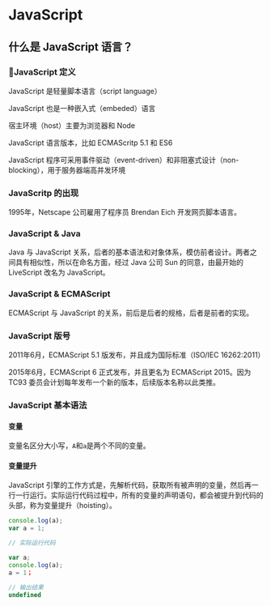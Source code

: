 # JavaScript



## 什么是 JavaScript 语言？



### JavaScript 定义

JavaScript 是轻量脚本语言（script language）

JavaScript 也是一种嵌入式（embeded）语言

宿主环境（host）主要为浏览器和 Node

JavaScript 语言版本，比如 ECMAScritp 5.1 和 ES6

JavaScript 程序可采用事件驱动（event-driven）和非阻塞式设计（non-blocking），用于服务器端高并发环境



### JavaScritp 的出现

1995年，Netscape 公司雇用了程序员 Brendan Eich 开发网页脚本语言。



### JavaScript & Java

Java 与 JavaScript 关系，后者的基本语法和对象体系，模仿前者设计。两者之间具有相似性，所以在命名方面，经过 Java 公司 Sun 的同意，由最开始的 LiveScript 改名为 JavaScript。



### JavaScript & ECMAScript

ECMAScript 与 JavaScript 的关系，前后是后者的规格，后者是前者的实现。



### JavaScript 版号

2011年6月，ECMAScript 5.1 版发布，并且成为国际标准（ISO/IEC 16262:2011）

2015年6月，ECMAScript 6 正式发布，并且更名为 ECMAScript 2015。因为 TC93 委员会计划每年发布一个新的版本，后续版本名称以此类推。



### JavaScript 基本语法

#### 变量

变量名区分大小写，`A`和`a`是两个不同的变量。



#### 变量提升

JavaScript 引擎的工作方式是，先解析代码，获取所有被声明的变量，然后再一行一行运行。实际运行代码过程中，所有的变量的声明语句，都会被提升到代码的头部，称为变量提升（hoisting）。

```javascript
console.log(a);
var a = 1;

// 实际运行代码

var a;
console.log(a);
a = 1；

// 输出结果
undefined
```



